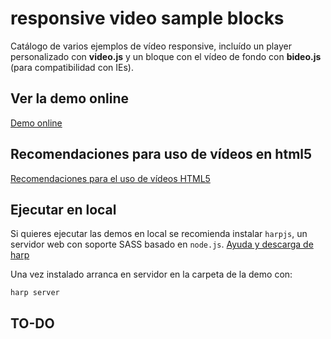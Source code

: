 responsive video sample blocks
==============================

Catálogo de varios ejemplos de vídeo responsive, incluído un player personalizado con **video.js** y un bloque con el vídeo de fondo con **bideo.js** (para compatibilidad con IEs).

## Ver la demo online

[Demo online](https://rawgit.com/carloscabo/responsive-video-samples/master/index.html)

## Recomendaciones para uso de vídeos en html5

[Recomendaciones para el uso de vídeos HTML5](https://rawgit.com/carloscabo/responsive-video-samples/master/technical-considerations-html5-videos.html)

## Ejecutar en local

Si quieres ejecutar las demos en local se recomienda instalar `harpjs`, un servidor web con soporte SASS basado en `node.js`. [Ayuda y descarga de harp](https://harpjs.com/)

Una vez instalado arranca en servidor en la carpeta de la demo con:
```
harp server
```
## TO-DO
